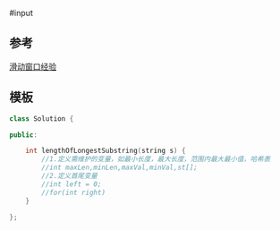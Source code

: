 #input
## 参考
[滑动窗口经验](https://leetcode.cn/problems/longest-substring-without-repeating-characters/solutions/876061/yi-ge-mo-ban-miao-sha-10dao-zhong-deng-n-sb0x/)
## 模板
```cpp
class Solution {

public:

    int lengthOfLongestSubstring(string s) {
		//1.定义需维护的变量，如最小长度，最大长度，范围内最大最小值，哈希表
		//int maxLen,minLen,maxVal,minVal,st[];
		//2.定义首尾变量
		//int left = 0;
		//for(int right)
    }

};
```